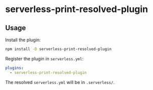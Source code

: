# serverless-print-resolved-plugin

## Usage

Install the plugin:

```sh
npm install -D serverless-print-resolved-plugin
```

Register the plugin in `serverless.yml`:

```yaml
plugins:
  - serverless-print-resolved-plugin
```

The resolved `serverless.yml` will be in `.serverless/`.
